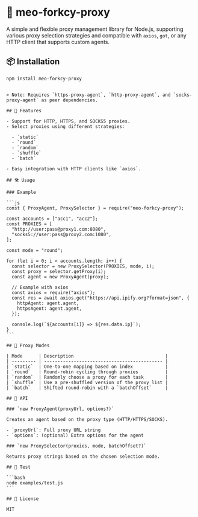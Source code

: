 # 🔌 meo-forkcy-proxy

A simple and flexible proxy management library for Node.js, supporting various proxy selection strategies and compatible with `axios`, `got`, or any HTTP client that supports custom agents.

## 📦 Installation

```bash
npm install meo-forkcy-proxy

```

````

> Note: Requires `https-proxy-agent`, `http-proxy-agent`, and `socks-proxy-agent` as peer dependencies.

## 🚀 Features

- Support for HTTP, HTTPS, and SOCKS5 proxies.
- Select proxies using different strategies:

  - `static`
  - `round`
  - `random`
  - `shuffle`
  - `batch`

- Easy integration with HTTP clients like `axios`.

## 🛠️ Usage

### Example

```js
const { ProxyAgent, ProxySelector } = require("meo-forkcy-proxy");

const accounts = ["acc1", "acc2"];
const PROXIES = [
  "http://user:pass@proxy1.com:8080",
  "socks5://user:pass@proxy2.com:1080",
];

const mode = "round";

for (let i = 0; i < accounts.length; i++) {
  const selector = new ProxySelector(PROXIES, mode, i);
  const proxy = selector.getProxy(i);
  const agent = new ProxyAgent(proxy);

  // Example with axios
  const axios = require("axios");
  const res = await axios.get("https://api.ipify.org?format=json", {
    httpAgent: agent.agent,
    httpsAgent: agent.agent,
  });

  console.log(`${accounts[i]} => ${res.data.ip}`);
}
```

## 🧠 Proxy Modes

| Mode      | Description                                  |
| --------- | -------------------------------------------- |
| `static`  | One-to-one mapping based on index            |
| `round`   | Round-robin cycling through proxies          |
| `random`  | Randomly choose a proxy for each task        |
| `shuffle` | Use a pre-shuffled version of the proxy list |
| `batch`   | Shifted round-robin with a `batchOffset`     |

## 📘 API

### `new ProxyAgent(proxyUrl, options?)`

Creates an agent based on the proxy type (HTTP/HTTPS/SOCKS).

- `proxyUrl`: Full proxy URL string
- `options`: (optional) Extra options for the agent

### `new ProxySelector(proxies, mode, batchOffset?)`

Returns proxy strings based on the chosen selection mode.

## 🧪 Test

```bash
node examples/test.js
```

## 📄 License

MIT
````
